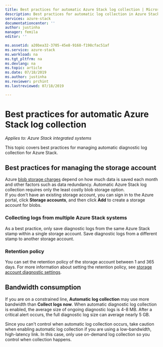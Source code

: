 ```yaml
---
title: Best practices for automatic Azure Stack log collection | Microsoft Docs
description: Best practices for automatic log collection in Azure Stack Help + Support
services: azure-stack
documentationcenter: ''
author: justinha
manager: femila
editor: ''

ms.assetid: a20bea32-3705-45e8-9168-f198cfac51af
ms.service: azure-stack
ms.workload: na
ms.tgt_pltfrm: na
ms.devlang: na
ms.topic: article
ms.date: 07/18/2019
ms.author: justinha
ms.reviewer: prchint
ms.lastreviewed: 07/18/2019

---
```

# Best practices for automatic Azure Stack log collection 

*Applies to: Azure Stack integrated systems*



This topic covers best practices for managing automatic diagnostic log collection for Azure Stack. 


## Best practices for managing the storage account 

Azure [blob storage charges](https://azure.microsoft.com/pricing/details/storage/blobs/) depend on how much data is saved each month and other factors such as data redundancy. 
Automatic Azure Stack log collection requires only the least costly blob storage option.  
If you don't have an existing storage account, you can sign in to the Azure portal, click **Storage accounts**, and then click **Add** to create a storage account for blobs.



### Collecting logs from multiple Azure Stack systems


As a best practice, only save diagnostic logs from the same Azure Stack stamp within a single storage account. Save diagnostic logs from a different stamp to another storage account.


### Retention policy

You can set the retention policy of the storage account between 1 and 365 days. For more information about setting the retention policy, see [storage account diagnostic settings](https://docs.microsoft.com/azure/azure-monitor/platform/archive-diagnostic-logs#diagnostic-settings). 




## Bandwidth consumption


If you are on a constrained line, **Automatic log collection** may use more bandwidth than **Collect logs now**. 
When automatic diagnostic log collection is enabled, the average size of ongoing diagnostic logs is 4-8 MB. 
After a critical alert occurs, the full diagnostic log size can average nearly 5 GB. 


Since you can't control when automatic log collection occurs, take caution when enabling automatic log collection if you are using a low-bandwidth, high-latency link. In this case, only use on-demand log collection so you control when collection happens. 


<!--- What to say n a more robust lin? Get from Faraz, on a T1 for ex, how long will it take to upload?--->

<!--- how often could automatic upload over a day--->


<!--To do: We should explain the difference between ongoing logs and critical alert logs. That is separate from automatic and on-demand log collection. --->


<!---For follow up: what are best practices for expiration, why SAS tokens are not used (place in SAS URL topic), can I point multiple Azure Stack systems to the same storage account? Etc. etc. 



<!---For follow up: what are best practices for expiration, why SAS tokens are not used, can I point multiple Azure Stack systems to the same storage account? Etc. etc. 







need section on "setup log collection"
<!---For follow up: what are best practices for expiration, why SAS tokens are not used, can I point multiple Azure Stack systems to the same storage account? Etc. etc. 

need section on "setup log collection"

need section on best practices to manage log collection


Best practices


	
Multiple  log collection
	Bandwidth Consumption
	Retention policy
	 

--->


